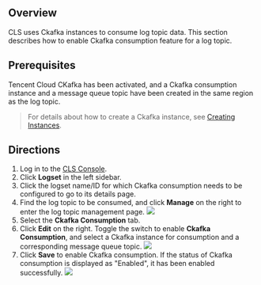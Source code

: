 
## Overview
CLS uses Ckafka instances to consume log topic data. This section describes how to enable Ckafka consumption feature for a log topic.

## Prerequisites

Tencent Cloud CKafka has been activated, and a Ckafka consumption instance and a message queue topic have been created in the same region as the log topic.

>For details about how to create a Ckafka instance, see [Creating Instances](https://intl.cloud.tencent.com/document/product/597/40039).

## Directions

1. Log in to the [CLS Console](https://console.cloud.tencent.com/cls).
2. Click **Logset** in the left sidebar.
3. Click the logset name/ID for which Ckafka consumption needs to be configured to go to its details page.
4. Find the log topic to be consumed, and click **Manage** on the right to enter the log topic management page.
![](https://main.qcloudimg.com/raw/04759d7e7f2d6db0b0249c4393b5edd5.png)
5. Select the **Ckafka Consumption** tab.
6. Click **Edit** on the right. Toggle the switch to enable **Ckafka Consumption**, and select a Ckafka instance for consumption and a corresponding message queue topic.
![](https://main.qcloudimg.com/raw/43a9878b5bf8f0500c1ba19b668b7766.png)
7. Click **Save** to enable Ckafka consumption. If the status of Ckafka consumption is displayed as "Enabled", it has been enabled successfully.
![](https://main.qcloudimg.com/raw/f964f0a141123a7926b8fd1a1eb1b5ba.png)




